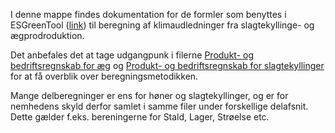 I denne mappe findes dokumentation for de formler som benyttes i ESGreenTool ([link](https://v2.esgreentool.dk/)) til beregning af klimaudledninger fra slagtekyllinge- og ægprodroduktion.

Det anbefales det at tage udgangpunk i filerne [Produkt- og bedriftsregnskab for æg](https://github.com/segesdk/ESGT_formler/blob/main/Fjerkrae/Produkt_og_bedriftsregnskab_%C3%A6g.ipynb) og [Produkt- og bedriftsregnskab for slagtekyllinger](https://github.com/segesdk/ESGT_formler/blob/main/Fjerkrae/Produkt_og_bedriftsregnskab_%C3%A6g.ipynb) for at få overblik over beregningsmetodikken.

Mange delberegninger er ens for høner og slagtekyllinger, og er for nemhedens skyld derfor samlet i samme filer under forskellige delafsnit. Dette gælder f.eks. bereningerne for Stald, Lager, Strøelse etc. 



